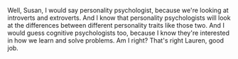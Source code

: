 Well, Susan, I would say personality psychologist, because we're looking at introverts and extroverts. And I know that personality psychologists will look at the differences between different personality traits like those two. And I would guess cognitive psychologists too, because I know they're interested in how we learn and solve problems. Am I right? That's right Lauren, good job. 